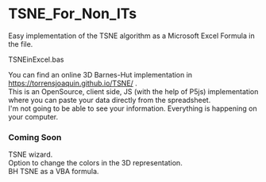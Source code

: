 # TSNE_For_Non_ITs
Easy implementation of the TSNE algorithm as a Microsoft Excel Formula in the file.  

TSNEinExcel.bas  

You can find an online 3D Barnes-Hut implementation in https://torrensjoaquin.github.io/TSNE/ .  
This is an OpenSource, client side, JS (with the help of P5js) implementation where you can paste your data directly from the spreadsheet.  
I'm not going to be able to see your information. Everything is happening on your computer.  

### Coming Soon
TSNE wizard.  
Option to change the colors in the 3D representation.  
BH TSNE as a VBA formula.  
